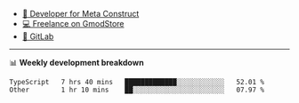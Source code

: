 - [🎈 Developer for Meta Construct](https://metastruct.net)
- [💻 Freelance on GmodStore](https://www.gmodstore.com/users/Tenrys)
- [🦊 GitLab](https://gitlab.com/Tenrys)

---

📊 **Weekly development breakdown**
<!--START_SECTION:waka-->

```text
TypeScript   7 hrs 40 mins   █████████████░░░░░░░░░░░░   52.01 %
Other        1 hr 10 mins    ██░░░░░░░░░░░░░░░░░░░░░░░   07.97 %
```

<!--END_SECTION:waka-->
